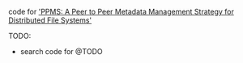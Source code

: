 code for ['PPMS: A Peer to Peer Metadata Management Strategy for Distributed File Systems'](https://link.springer.com/chapter/10.1007/978-3-662-44917-2_36)

TODO:
  - search code for @TODO

